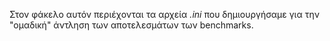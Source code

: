 
Στον φάκελο αυτόν περιέχονται τα αρχεία _.ini_ που δημιουργήσαμε για την "ομαδική" άντληση των αποτελεσμάτων των benchmarks.
